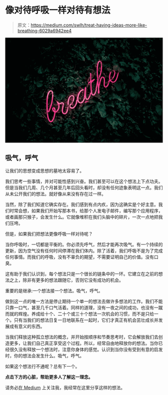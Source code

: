 # 像对待呼吸一样对待有想法

> 原文：<https://medium.com/swlh/treat-having-ideas-more-like-breathing-6029a6942ee4>

![](img/bb4283dfc8a082f12db3fd5bb109a32d.png)

## 吸气，呼气

让我们的思想变成思想的墓地太容易了。

我们思考一些事情，并对可能性感到兴奋。我们甚至可以在这个想法上下点功夫。但是当我们几周、几个月甚至几年后回头看时，却没有任何迹象表明这一点。我们从未公开我们的想法。就好像从来没有存在过一样。

当然，除了我们知道它确实存在。我们感到有点内疚，因为这确实是个好主意。我们时常会想，如果我们开始写那本书，给那个人发电子邮件，编写那个应用程序，或者画那只猴子，会发生什么。它就像堆积在我们头脑中的碎片，一次一点地把我们压垮。

但是，如果我们把想法更像呼吸一样对待呢？

当你呼吸时，一切都是平衡的。你必须先呼气，然后才能再次吸气。有一个持续的更新，因为空气没有任何时间停滞在我们体内。除了活着，我们呼吸不是为了完成任何事情。而我们的呼吸，没有不辜负的期望，不需要证明自己的价值。没有口臭。

这有助于我们认识到，每个想法只是一个很长的链条中的一环。它建立在之前的想法之上，除非有更多的想法跟随它，否则它没有成功的机会。

重要的是继承:一个想法接一个想法。吸气，呼气。

做到这一点的唯一方法是停止期待一个单一的想法去做许多想法的工作。我们不能只靠一口气，甚至几千口气活着。同样的道理，没有一夜之间的成功，也没有一蹴而就的辉煌。养成给十个、二十个或三十个想法一次机会的习惯，而不是只给一个。只有当我们的想法日复一日地联系在一起时，它们才真正有机会茁壮成长并发展成有意义的东西。

当我们释放这种孤立想法的概念，并开始按顺序和节奏思考时，它会解放我们去创造更多，让我们自己真正享受这个过程。所以，经常自由地释放你的想法。当你已经很久没有释放一个想法时，注意你身体的感觉。认识到当你没有受到有意的启发时，你的想法会发生什么。吸气，呼气。

如果这个想法行不通呢？总有下一个。

**点击下方的心脏，帮助更多人了解这一理念。**

请务必[在 Medium](/@patrikward) 上关注我，我经常在这里分享这样的想法。
